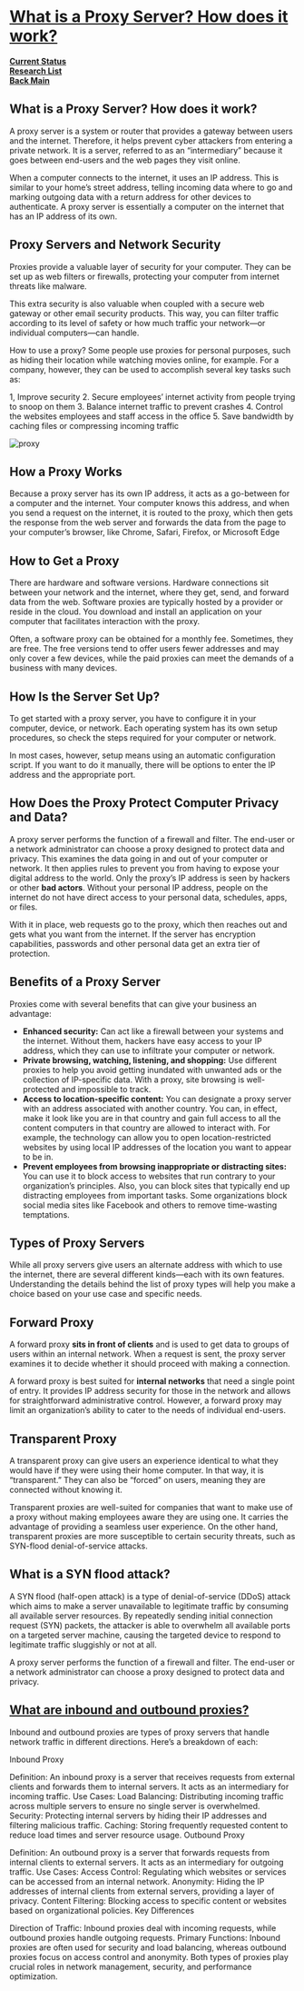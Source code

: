 # **[What is a Proxy Server? How does it work?](https://www.fortinet.com/resources/cyberglossary/proxy-server)**

**[Current Status](../../../../development/status/weekly/current_status.md)**\
**[Research List](../../../research_list.md)**\
**[Back Main](../../../../README.md)**

## What is a Proxy Server? How does it work?

A proxy server is a system or router that provides a gateway between users and the internet. Therefore, it helps prevent cyber attackers from entering a private network. It is a server, referred to as an “intermediary” because it goes between end-users and the web pages they visit online.

When a computer connects to the internet, it uses an IP address. This is similar to your home’s street address, telling incoming data where to go and marking outgoing data with a return address for other devices to authenticate. A proxy server is essentially a computer on the internet that has an IP address of its own.

## Proxy Servers and Network Security

Proxies provide a valuable layer of security for your computer. They can be set up as web filters or firewalls, protecting your computer from internet threats like malware.

This extra security is also valuable when coupled with a secure web gateway or other email security products. This way, you can filter traffic according to its level of safety or how much traffic your network—or individual computers—can handle.

How to use a proxy? Some people use proxies for personal purposes, such as hiding their location while watching movies online, for example. For a company, however, they can be used to accomplish several key tasks such as:

1, Improve security
2. Secure employees’ internet activity from people trying to snoop on them
3. Balance internet traffic to prevent crashes
4. Control the websites employees and staff access in the office
5. Save bandwidth by caching files or compressing incoming traffic

![proxy](https://www.fortinet.com/content/dam/fortinet/images/cyberglossary/proxy-server-1.jpeg)

## How a Proxy Works

Because a proxy server has its own IP address, it acts as a go-between for a computer and the internet. Your computer knows this address, and when you send a request on the internet, it is routed to the proxy, which then gets the response from the web server and forwards the data from the page to your computer’s browser, like Chrome, Safari, Firefox, or Microsoft Edge

## How to Get a Proxy

There are hardware and software versions. Hardware connections sit between your network and the internet, where they get, send, and forward data from the web. Software proxies are typically hosted by a provider or reside in the cloud. You download and install an application on your computer that facilitates interaction with the proxy.

Often, a software proxy can be obtained for a monthly fee. Sometimes, they are free. The free versions tend to offer users fewer addresses and may only cover a few devices, while the paid proxies can meet the demands of a business with many devices.

## How Is the Server Set Up?

To get started with a proxy server, you have to configure it in your computer, device, or network. Each operating system has its own setup procedures, so check the steps required for your computer or network.

In most cases, however, setup means using an automatic configuration script. If you want to do it manually, there will be options to enter the IP address and the appropriate port.

## How Does the Proxy Protect Computer Privacy and Data?

A proxy server performs the function of a firewall and filter. The end-user or a network administrator can choose a proxy designed to protect data and privacy. This examines the data going in and out of your computer or network. It then applies rules to prevent you from having to expose your digital address to the world. Only the proxy’s IP address is seen by hackers or other **bad actors**. Without your personal IP address, people on the internet do not have direct access to your personal data, schedules, apps, or files.

With it in place, web requests go to the proxy, which then reaches out and gets what you want from the internet. If the server has encryption capabilities, passwords and other personal data get an extra tier of protection.

## Benefits of a Proxy Server

Proxies come with several benefits that can give your business an advantage:

- **Enhanced security:** Can act like a firewall between your systems and the internet. Without them, hackers have easy access to your IP address, which they can use to infiltrate your computer or network.
- **Private browsing, watching, listening, and shopping:** Use different proxies to help you avoid getting inundated with unwanted ads or the collection of IP-specific data. With a proxy, site browsing is well-protected and impossible to track.
- **Access to location-specific content:** You can designate a proxy server with an address associated with another country. You can, in effect, make it look like you are in that country and gain full access to all the content computers in that country are allowed to interact with. For example, the technology can allow you to open location-restricted websites by using local IP addresses of the location you want to appear to be in.
- **Prevent employees from browsing inappropriate or distracting sites:** You can use it to block access to websites that run contrary to your organization’s principles. Also, you can block sites that typically end up distracting employees from important tasks. Some organizations block social media sites like Facebook and others to remove time-wasting temptations.

## Types of Proxy Servers

While all proxy servers give users an alternate address with which to use the internet, there are several different kinds—each with its own features. Understanding the details behind the list of proxy types will help you make a choice based on your use case and specific needs.

## Forward Proxy

A forward proxy **sits in front of clients** and is used to get data to groups of users within an internal network. When a request is sent, the proxy server examines it to decide whether it should proceed with making a connection.

A forward proxy is best suited for **internal networks** that need a single point of entry. It provides IP address security for those in the network and allows for straightforward administrative control. However, a forward proxy may limit an organization’s ability to cater to the needs of individual end-users.

## Transparent Proxy

A transparent proxy can give users an experience identical to what they would have if they were using their home computer. In that way, it is “transparent.” They can also be “forced” on users, meaning they are connected without knowing it.

Transparent proxies are well-suited for companies that want to make use of a proxy without making employees aware they are using one. It carries the advantage of providing a seamless user experience. On the other hand, transparent proxies are more susceptible to certain security threats, such as SYN-flood denial-of-service attacks.

## What is a SYN flood attack?

A SYN flood (half-open attack) is a type of denial-of-service (DDoS) attack which aims to make a server unavailable to legitimate traffic by consuming all available server resources. By repeatedly sending initial connection request (SYN) packets, the attacker is able to overwhelm all available ports on a targeted server machine, causing the targeted device to respond to legitimate traffic sluggishly or not at all.

A proxy server performs the function of a firewall and filter. The end-user or a network administrator can choose a proxy designed to protect data and privacy.

## **[What are inbound and outbound proxies?](https://www.quora.com/What-are-inbound-and-outbound-proxies)**

Inbound and outbound proxies are types of proxy servers that handle network traffic in different directions. Here’s a breakdown of each:

Inbound Proxy

Definition: An inbound proxy is a server that receives requests from external clients and forwards them to internal servers. It acts as an intermediary for incoming traffic.
Use Cases:
Load Balancing: Distributing incoming traffic across multiple servers to ensure no single server is overwhelmed.
Security: Protecting internal servers by hiding their IP addresses and filtering malicious traffic.
Caching: Storing frequently requested content to reduce load times and server resource usage.
Outbound Proxy

Definition: An outbound proxy is a server that forwards requests from internal clients to external servers. It acts as an intermediary for outgoing traffic.
Use Cases:
Access Control: Regulating which websites or services can be accessed from an internal network.
Anonymity: Hiding the IP addresses of internal clients from external servers, providing a layer of privacy.
Content Filtering: Blocking access to specific content or websites based on organizational policies.
Key Differences

Direction of Traffic: Inbound proxies deal with incoming requests, while outbound proxies handle outgoing requests.
Primary Functions: Inbound proxies are often used for security and load balancing, whereas outbound proxies focus on access control and anonymity.
Both types of proxies play crucial roles in network management, security, and performance optimization.
